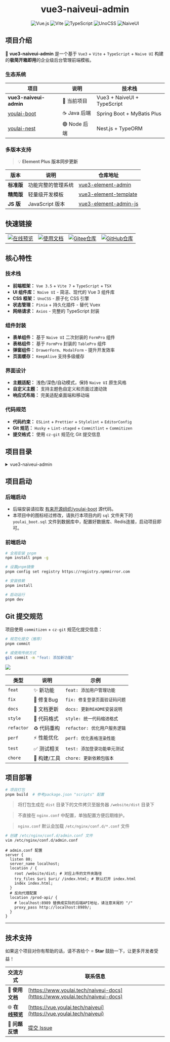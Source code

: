 <div align="center">
  <h1>vue3-naiveui-admin</h1>

  ![Vue.js](https://img.shields.io/badge/Vue-3.5.21-42B883?logo=vuedotjs)
  ![Vite](https://img.shields.io/badge/Vite-7.1.5-bd34fe?logo=vite&logoColor=bd34fe)
  ![TypeScript](https://img.shields.io/badge/TypeScript-5.9.2-3178C6?logo=typescript)
  ![UnoCSS](https://img.shields.io/badge/UnoCSS-66.5.1-333?logo=unocss)
  ![NaiveUI](https://img.shields.io/badge/NaiveUI-2.42.0-63e2b7.svg)
</div>

## 项目介绍

🚀 **vue3-naiveui-admin** 是一个基于 `Vue3` + `Vite` + `TypeScript` + `Naive UI` 构建的**极简开箱即用**的企业级后台管理前端模板。

### 生态系统

| 项目 | 说明 | 技术栈 |
|------|------|--------|
| **vue3-naiveui-admin** | 🎯 当前项目 | Vue3 + NaiveUI + TypeScript |
| [youlai-boot](https://gitee.com/youlaiorg/youlai-boot) | ☕ Java 后端 | Spring Boot + MyBatis Plus |
| [youlai-nest](https://gitee.com/youlaiorg/youlai-nest) | 🟢 Node 后端 | Nest.js + TypeORM |

### 多版本支持  
> 💡 **Element Plus 版本同步更新**

| 版本 | 说明 | 仓库地址 |
|------|------|----------|
| **标准版** | 功能完整的管理系统 | [vue3-element-admin](https://gitee.com/youlaiorg/vue3-element-admin) |
| **精简版** | 轻量级开发模板 | [vue3-element-template](https://gitee.com/youlaiorg/vue3-element-template) |
| **JS 版** | JavaScript 版本 | [vue3-element-admin-js](https://gitee.com/youlaiorg/vue3-element-admin-js) |

## 快速链接

<table align="center">
  <tr>
    <td align="center">
      <a href="https://vue.youlai.tech/naiveui" target="_blank">
        <img src="https://img.shields.io/badge/🌐_在线预览-0052CC?style=for-the-badge" alt="在线预览" />
      </a>
    </td>
    <td align="center">
      <a href="https://www.youlai.tech/naiveui-docs" target="_blank">
        <img src="https://img.shields.io/badge/📚_使用文档-FF6B35?style=for-the-badge" alt="使用文档" />
      </a>
    </td>
    <td align="center">
      <a href="https://gitee.com/zimo493/vue3-naiveui-admin" target="_blank">
        <img src="https://img.shields.io/badge/💾_Gitee_仓库-C71D23?style=for-the-badge" alt="Gitee仓库" />
      </a>
    </td>
    <td align="center">
      <a href="https://github.com/zimo493/vue3-naiveui-admin" target="_blank">
        <img src="https://img.shields.io/badge/💾_GitHub_仓库-181717?style=for-the-badge" alt="GitHub仓库" />
      </a>
    </td>
  </tr>
</table>

## 核心特性 

### 技术栈
- **前端框架：** `Vue 3.5` + `Vite 7` + `TypeScript` + `TSX`
- **UI 组件库：** `Naive UI` - 简洁、现代的 Vue 3 组件库  
- **CSS 框架：** `UnoCSS` - 原子化 CSS 引擎
- **状态管理：** `Pinia` + 持久化插件 - 替代 Vuex
- **网络请求：** `Axios` - 完整的 TypeScript 封装

### 组件封装
- **表单组件：** 基于 `Naive UI` 二次封装的 `FormPro` 组件
- **表格组件：** 基于 `FormPro` 封装的 `TablePro` 组件  
- **弹窗组件：** `DrawerForm`、`ModalForm` - 提升开发效率
- **页面缓存：** `KeepAlive` 支持多级缓存

### 界面设计
- **主题适配：** 浅色/深色/自动模式，保持 `Naive UI` 原生风格
- **自定义主题：** 支持主题色自定义和页面过渡动效
- **响应式布局：** 完美适配桌面端和移动端

### 代码规范
- **代码约束：** `ESLint` + `Prettier` + `Stylelint` + `EditorConfig`  
- **Git 规范：** `Husky` + `Lint-staged` + `Commitlint` + `Commitizen`
- **提交格式：** 使用 `cz-git` 规范化 Git 提交信息

## 项目目录
<details>
<summary> vue3-naiveui-admin </summary>

```ini
├─ .husky                   # Git 提交钩子
├─ .vscode                  # VSCode 推荐配置
├─ build                    # 构建文件配置
│  ├─ buildOptions.ts        # Vite构建配置
│  ├─ cssOptions.ts          # CSS 配置
│  ├─ htmlPlugin.ts          # 自定义Vite插件
│  ├─ index.ts               # 构建入口
│  ├─ optimizeDepsOptions.ts # 依赖优化配置
│  ├─ pluginsOptions.ts      # 插件配置
│  ├─ resolveOptions.ts      # 路径配置
│  ├─ rollupOptions.ts       # rollup 配置
│  ├─ serverOptions.ts       # 开发服务器配置
│  └─ terserOptions.ts       # terser 配置
├─ locales                  # 国际化文件
├─ public                   # 静态资源文件（该文件夹不会被打包）
├─ sql                      # 数据库脚本
│  └─ youlai_boot.sql        # 基础数据库脚本
├─ src                      # 源代码
│  ├─ api                   # API 接口管理
│  ├─ assets                # 静态资源文件
│     └── svg-icons          # 自定义svg图标资源(图标选择器选择本地图标源)
│  ├─ components            # 全局组件
│  ├─ directives            # 全局指令文件
│  ├─ enums                 # 枚举文件
│  ├─ hooks                 # 常用 Hooks 封装
│     ├── useWebsocket/*     # Websocket
│     ├── index.ts           # 统一导出全局 Hooks
│     ├── useBoolean.ts      # 组合式使用 Boolean
│     ├── useCompRef.ts      # 组合式使用 ref
│     ├── useDict.ts         # 获取字典数据
│     ├── useKeepTicking.ts  # 组合式定时器钩子方法
│     ├── useLoading.ts      # 组合式使用Loading方法
│     └── useRange.ts        # 列表搜索时间范围处理方法
│  ├─ layout                # 框架布局模块
│     ├── components         # 布局内部组件
│     ├── main               # 布局框架
│     └── index.txs          # 布局组件基座
│  ├─ modules               # 全局模块注册
│     ├── assets.ts          # 静态资源
│     ├── directives.ts      # 指令
│     └── i18n.ts            # 多语言
│  ├─ plugins               # 全局插件注册
│     ├── appVersion.ts      # App更新提示刷新
│     ├── websocket.ts       # WebSocket
│     └── index.ts           # 统一导出
│  ├─ router                # 路由管理
│     ├── modules            # 路由模块
│         ├── guard.ts        # 路由守卫配置
│         └── routes.ts       # 本地静态页面路由
│     └── index.ts           # 实例化路由导出
│  ├─ store                 # pinia store
│     ├── modules            # store模块
│         ├── app.ts     # 样式布局设置相关存储
│         ├── auth.ts         # 用户权限相关存储
│         ├── dict.ts         # 字典相关存储
│         ├── routes.ts       # 路由相关存储
│         ├── tab.ts          # Tab页签相关存储
│         └── watermark.ts    # 水印相关存储
│     └── index.ts           # 实例化仓库导出
│  ├─ styles                # 全局样式文件
│     ├── index.css          # 统一导出出口
│     ├── naive.css          # 修改NaiveUI原有样式
│     ├── reset.css          # 重置样式css
│     ├── transition.css     # 过渡样式css
│     └── wangEditor.css     # wangEditor富文本编辑器样式
│  ├─ types                 # 全局 ts 声明
│  ├─ typings               # 自动导入类型文件(此目录可删除,启动项目后会自动生成)
│     ├── auto-imports.d.ts  # 自动导入方法类型文件
│     └── components.d.ts    # 自动导入组件类型文件
│  ├─ utils                 # 常用工具库
│     ├── comm.ts            # 常用工具方法
│     ├── i18n.ts            # 国际化方法
│     ├── icon.ts            # 图标工具
│     ├── index.ts           # 工具类统一导出出口
│     ├── is.ts              # 各种判断方法
│     ├── jsencrypt.ts       # encrypt加密解密方法
│     ├── request.ts         # axios 请求封装
│     ├── router.ts          # 路由工具
│     ├── spin.ts            # 加载动画和通用异步操作封装工具
│     ├── storage.ts         # 存储封装工具
│     └── theme.ts           # 主题配置
│  ├─ views                 # 项目所有页面
│  ├─ App.tsx               # APP根组件
│  └─ main.ts               # 项目入口文件
├─ .env.development        # 开发环境配置
├─ .env.production         # 生产环境配置
├─ .eslintrc-auto-import.json  # eslint 自动引入配置文件
├─ .gitignore              # 忽略 git 提交
├─ .prettierignore         # prettier 忽略文件
├─ .prettierrc.yaml        # prettier 规则配置
├─ .stylelintignore        # stylelint 忽略文件
├─ .stylelintrc.cjs        # stylelint 规则配置
├─ commitlint.config.cjs   # 代码提交规则配置
├─ eslint.config.ts        # eslint 规则配置
├─ index.html              # 入口 html
├─ LICENSE                 # 开源协议文件
├─ package.json            # 依赖包管理
├─ pnpm-lock.json          # 依赖包包版本锁定文件
├─ README.md               # README 介绍
├─ tsconfig.json           # typescript 全局配置
├─ unocss.config.js        # unocss 配置
└─ vite.config.ts          # vite 全局配置文件
```
</details>

## 项目启动
### 后端启动
- 后端安装请拉取 [有来开源组织/youlai-boot](https://gitee.com/youlaiorg/youlai-boot) 源代码。
- 本项目中的图标经过修改，请执行本项目内的 `sql` 文件夹下的 `youlai_boot.sql` 文件到数据库中，配置好数据库、Redis连接，启动项目即可。

### 前端启动
```bash
# 全局安装 pnpm
npm install pnpm -g

# 设置pnpm镜像
pnpm config set registry https://registry.npmmirror.com

# 安装依赖
pnpm install

# 启动运行
pnpm dev
```

## Git 提交规范

项目使用 `commitizen` + `cz-git` 规范化提交信息：

```bash
# 规范化提交（推荐）
pnpm commit

# 或使用传统方式
git commit -m "feat: 添加新功能"
```

![](https://foruda.gitee.com/images/1687755823165218215/c1705416_716974.png)


| 类型 | 说明 | 示例 |
|------|------|------|
| `feat` | ✨ 新功能 | `feat: 添加用户管理功能` |  
| `fix` | 🐛 修复Bug | `fix: 修复登录页面验证码问题` |
| `docs` | 📝 文档更新 | `docs: 更新README安装说明` |
| `style` | 💄 代码格式 | `style: 统一代码缩进格式` |
| `refactor` | ♻️ 代码重构 | `refactor: 优化用户服务逻辑` |
| `perf` | ⚡ 性能优化 | `perf: 优化表格渲染性能` |
| `test` | ✅ 测试相关 | `test: 添加登录功能单元测试` |
| `chore` | 🔧 构建/工具 | `chore: 更新依赖包版本` |


## 项目部署 
```bash
# 项目打包
pnpm build  # 参考package.json "scripts" 配置
```

> 将打包生成在 `dist` 目录下的文件拷贝至服务器 `/website/dist` 目录下

> 不直接在 `nginx.conf` 中配置，单独配置方便后期维护。

> `nginx.conf` 默认会加载 `/etc/nginx/conf.d/*.conf` 文件

```bash
# 创建 /etc/nginx/conf.d/admin.conf 文件
vim /etc/nginx/conf.d/admin.conf
```

```shell
# admin.conf 配置
server {
  listen 80;
  server_name localhost;
  location / {
    root /website/dist; # 对应上传的文件夹路径
    try_files $uri $uri/ /index.html; # 默认打开 index.html
    index index.html;
  }
  # 反向代理配置
  location /prod-api/ {
    # localhost:8989 替换成实际的后端API地址，请注意末尾的 "/"
    proxy_pass http://localhost:8989/;
  }
}
```

---

  
## 技术支持

如果这个项目对你有帮助的话，请不吝给个 ⭐ **Star** 鼓励一下，让更多开发者受益！

| 交流方式 | 联系信息 |
|---------|----------|
| 📖 **使用文档** | [https://www.youlai.tech/naiveui-docs](https://www.youlai.tech/naiveui-docs) |
| 🌐 **在线预览** | [https://vue.youlai.tech/naiveui](https://vue.youlai.tech/naiveui) |
| 💬 **问题反馈** | [提交 Issue](https://gitee.com/zimo493/vue3-naiveui-admin/issues) |

